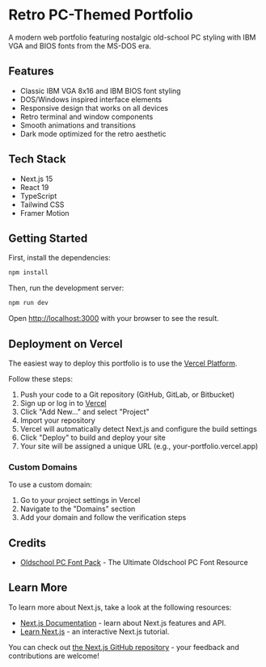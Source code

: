 # Retro PC-Themed Portfolio

A modern web portfolio featuring nostalgic old-school PC styling with IBM VGA and BIOS fonts from the MS-DOS era.

## Features

- Classic IBM VGA 8x16 and IBM BIOS font styling
- DOS/Windows inspired interface elements
- Responsive design that works on all devices
- Retro terminal and window components
- Smooth animations and transitions
- Dark mode optimized for the retro aesthetic

## Tech Stack

- Next.js 15
- React 19
- TypeScript
- Tailwind CSS
- Framer Motion

## Getting Started

First, install the dependencies:

```bash
npm install
```

Then, run the development server:

```bash
npm run dev
```

Open [http://localhost:3000](http://localhost:3000) with your browser to see the result.

## Deployment on Vercel

The easiest way to deploy this portfolio is to use the [Vercel Platform](https://vercel.com/new).

Follow these steps:

1. Push your code to a Git repository (GitHub, GitLab, or Bitbucket)
2. Sign up or log in to [Vercel](https://vercel.com)
3. Click "Add New..." and select "Project"
4. Import your repository
5. Vercel will automatically detect Next.js and configure the build settings
6. Click "Deploy" to build and deploy your site
7. Your site will be assigned a unique URL (e.g., your-portfolio.vercel.app)

### Custom Domains

To use a custom domain:

1. Go to your project settings in Vercel
2. Navigate to the "Domains" section
3. Add your domain and follow the verification steps

## Credits

- [Oldschool PC Font Pack](https://int10h.org/oldschool-pc-fonts/) - The Ultimate Oldschool PC Font Resource

## Learn More

To learn more about Next.js, take a look at the following resources:

- [Next.js Documentation](https://nextjs.org/docs) - learn about Next.js features and API.
- [Learn Next.js](https://nextjs.org/learn) - an interactive Next.js tutorial.

You can check out [the Next.js GitHub repository](https://github.com/vercel/next.js) - your feedback and contributions are welcome!
